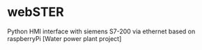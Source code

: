 # webSTER
Python HMI interface with siemens S7-200 via ethernet based on raspberryPi [Water power plant project]
